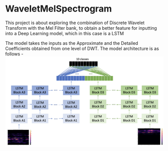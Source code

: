 # WaveletMelSpectrogram
 This project is about exploring the combination of Discrete Wavelet Transform with the Mel Filter bank, to obtain a better feature for inputting into a Deep Learning model, which in this case is a LSTM

The model takes the inputs as the Approximate and the Detailed Coefficients obtained from one level of DWT. The model architecture is as follows - ![Screenshot](model.png)
